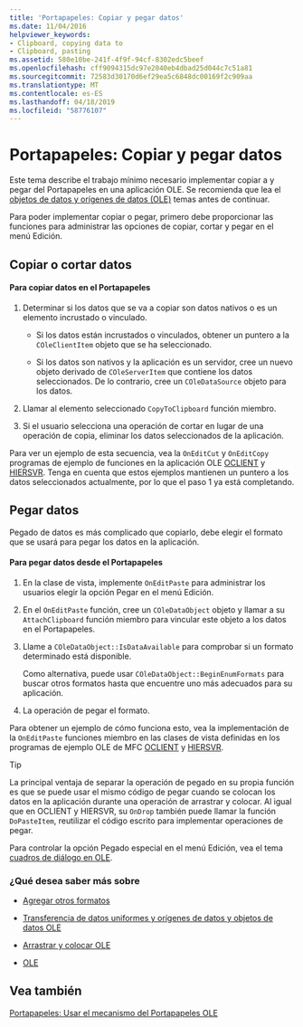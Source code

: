 ```yaml
---
title: 'Portapapeles: Copiar y pegar datos'
ms.date: 11/04/2016
helpviewer_keywords:
- Clipboard, copying data to
- Clipboard, pasting
ms.assetid: 580e10be-241f-4f9f-94cf-8302edc5beef
ms.openlocfilehash: cff9094315dc97e2040eb4dbad25d044c7c51a81
ms.sourcegitcommit: 72583d30170d6ef29ea5c6848dc00169f2c909aa
ms.translationtype: MT
ms.contentlocale: es-ES
ms.lasthandoff: 04/18/2019
ms.locfileid: "58776107"
---
```

# <a name="clipboard-copying-and-pasting-data"></a>Portapapeles: Copiar y pegar datos

Este tema describe el trabajo mínimo necesario implementar copiar a y pegar del Portapapeles en una aplicación OLE. Se recomienda que lea el [objetos de datos y orígenes de datos (OLE)](../mfc/data-objects-and-data-sources-ole.md) temas antes de continuar.

Para poder implementar copiar o pegar, primero debe proporcionar las funciones para administrar las opciones de copiar, cortar y pegar en el menú Edición.

##  <a name="_core_copying_or_cutting_data"></a> Copiar o cortar datos

#### <a name="to-copy-data-to-the-clipboard"></a>Para copiar datos en el Portapapeles

1. Determinar si los datos que se va a copiar son datos nativos o es un elemento incrustado o vinculado.

   - Si los datos están incrustados o vinculados, obtener un puntero a la `COleClientItem` objeto que se ha seleccionado.

   - Si los datos son nativos y la aplicación es un servidor, cree un nuevo objeto derivado de `COleServerItem` que contiene los datos seleccionados. De lo contrario, cree un `COleDataSource` objeto para los datos.

1. Llamar al elemento seleccionado `CopyToClipboard` función miembro.

1. Si el usuario selecciona una operación de cortar en lugar de una operación de copia, eliminar los datos seleccionados de la aplicación.

Para ver un ejemplo de esta secuencia, vea la `OnEditCut` y `OnEditCopy` programas de ejemplo de funciones en la aplicación OLE [OCLIENT](../overview/visual-cpp-samples.md) y [HIERSVR](../overview/visual-cpp-samples.md). Tenga en cuenta que estos ejemplos mantienen un puntero a los datos seleccionados actualmente, por lo que el paso 1 ya está completando.

##  <a name="_core_pasting_data"></a> Pegar datos

Pegado de datos es más complicado que copiarlo, debe elegir el formato que se usará para pegar los datos en la aplicación.

#### <a name="to-paste-data-from-the-clipboard"></a>Para pegar datos desde el Portapapeles

1. En la clase de vista, implemente `OnEditPaste` para administrar los usuarios elegir la opción Pegar en el menú Edición.

1. En el `OnEditPaste` función, cree un `COleDataObject` objeto y llamar a su `AttachClipboard` función miembro para vincular este objeto a los datos en el Portapapeles.

1. Llame a `COleDataObject::IsDataAvailable` para comprobar si un formato determinado está disponible.

   Como alternativa, puede usar `COleDataObject::BeginEnumFormats` para buscar otros formatos hasta que encuentre uno más adecuados para su aplicación.

1. La operación de pegar el formato.

Para obtener un ejemplo de cómo funciona esto, vea la implementación de la `OnEditPaste` funciones miembro en las clases de vista definidas en los programas de ejemplo OLE de MFC [OCLIENT](../overview/visual-cpp-samples.md) y [HIERSVR](../overview/visual-cpp-samples.md).

> [!TIP]
>  La principal ventaja de separar la operación de pegado en su propia función es que se puede usar el mismo código de pegar cuando se colocan los datos en la aplicación durante una operación de arrastrar y colocar. Al igual que en OCLIENT y HIERSVR, su `OnDrop` también puede llamar la función `DoPasteItem`, reutilizar el código escrito para implementar operaciones de pegar.

Para controlar la opción Pegado especial en el menú Edición, vea el tema [cuadros de diálogo en OLE](../mfc/dialog-boxes-in-ole.md).

### <a name="what-do-you-want-to-know-more-about"></a>¿Qué desea saber más sobre

- [Agregar otros formatos](../mfc/clipboard-adding-other-formats.md)

- [Transferencia de datos uniformes y orígenes de datos y objetos de datos OLE](../mfc/data-objects-and-data-sources-ole.md)

- [Arrastrar y colocar OLE](../mfc/drag-and-drop-ole.md)

- [OLE](../mfc/ole-background.md)

## <a name="see-also"></a>Vea también

[Portapapeles: Usar el mecanismo del Portapapeles OLE](../mfc/clipboard-using-the-ole-clipboard-mechanism.md)
